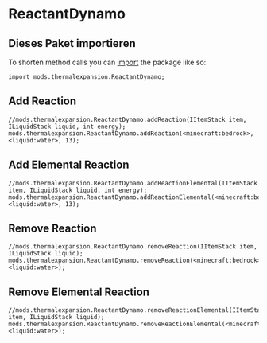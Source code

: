 # ReactantDynamo

## Dieses Paket importieren
To shorten method calls you can [import](/AdvancedFunctions/Import/) the package like so:
```zenscript
import mods.thermalexpansion.ReactantDynamo;
```


## Add Reaction

```zenscript
//mods.thermalexpansion.ReactantDynamo.addReaction(IItemStack item, ILiquidStack liquid, int energy);
mods.thermalexpansion.ReactantDynamo.addReaction(<minecraft:bedrock>, <liquid:water>, 13);
```

## Add Elemental Reaction

```zenscript
//mods.thermalexpansion.ReactantDynamo.addReactionElemental(IItemStack item, ILiquidStack liquid, int energy);
mods.thermalexpansion.ReactantDynamo.addReactionElemental(<minecraft:bedrock>, <liquid:water>, 13);
```

## Remove Reaction

```zenscript
//mods.thermalexpansion.ReactantDynamo.removeReaction(IItemStack item, ILiquidStack liquid);
mods.thermalexpansion.ReactantDynamo.removeReaction(<minecraft:bedrock>, <liquid:water>);
```


## Remove Elemental Reaction

```zenscript
//mods.thermalexpansion.ReactantDynamo.removeReactionElemental(IItemStack item, ILiquidStack liquid);
mods.thermalexpansion.ReactantDynamo.removeReactionElemental(<minecraft:bedrock>, <liquid:water>);
```
